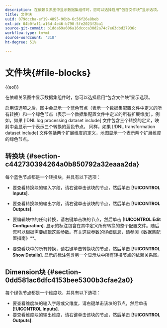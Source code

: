 ```yaml
---
description: 在依赖关系图中显示数据集组件时，您可以选择启用“包含文件块”显示选项。
title: 文件块
uuid: 079dccba-ef19-4895-90bb-6c56f26e8beb
exl-id: 04b0faf1-a16d-4e46-b790-5fe2023f2ba1
source-git-commit: b1dda69a606a16dccca30d2a74c7e63dbd27936c
workflow-type: tm+mt
source-wordcount: '318'
ht-degree: 51%

---
```


# 文件块{#file-blocks}

{{eol}}

在依赖关系图中显示数据集组件时，您可以选择启用“包含文件块”显示选项。

启用该选项之后，图中会显示一个蓝色节点（表示一个数据集配置文件中定义的所有转换）和一个绿色节点（表示一个数据集配置文件中定义的所有扩展维度）。例如，如果 [!DNL log processing dataset include] 文件包含三个转换的定义，映射中会显示一个表示三个转换的蓝色节点。 同样，如果 [!DNL transformation dataset include] 文件包括两个扩展维度的定义，地图显示一个表示两个扩展维度的绿色节点。

## 转换块 {#section-c442730394264a0b850792a32eaaa2da}

每个蓝色节点都是一个转换块，并具有以下选项：

* 要查看转换块的输入字段，请右键单击该块的节点，然后单击 **[!UICONTROL Inputs]**.
* 要查看转换块的输出字段，请右键单击该块的节点，然后单击 **[!UICONTROL Outputs]**.
* 要编辑块中的任何转换，请右键单击块的节点，然后单击 **[!UICONTROL Edit Configuration]**. 显示的标注包含在其中定义所有转换的整个配置文件。随后您可以根据需要编辑这些参数。有关这些参数的详细信息，请参阅《数据集配置指南》**。

* 要查看块中的所有转换，请右键单击转换块的节点，然后单击 **[!UICONTROL Show Details]**. 显示的标注包含另一个显示块中所有转换节点的依赖关系图。

## Dimension块 {#section-0dd581ac6dfc4153bee5300b3cfae2a0}

每个绿色节点都是一个维度块，并具有以下选项：

* 要查看维度块的输入字段或父维度，请右键单击该块的节点，然后单击 **[!UICONTROL Inputs]**.
* 要查看维度块的输出维度，请右键单击该块的节点，然后单击 **[!UICONTROL Outputs]**.
